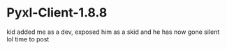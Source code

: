 # Pyxl-Client-1.8.8

kid added me as a dev, exposed him as a skid and he has now gone silent lol time to post

